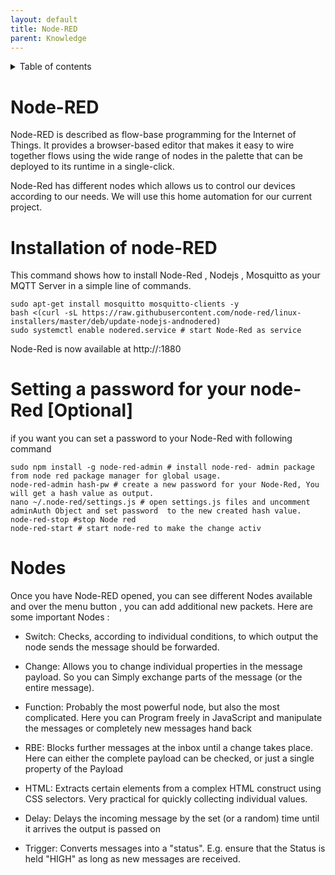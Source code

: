 ```yaml
---
layout: default
title: Node-RED
parent: Knowledge
---
```


<details close markdown="block">
  <summary>
    Table of contents
  </summary>
  {: .text-delta }
1. TOC
{:toc}
</details>

# Node-RED
Node-RED is described as flow-base programming for the Internet of Things. 
It provides a browser-based editor that makes it easy to wire together flows using the wide range of nodes in the 
palette that can be deployed to its runtime in a single-click.
 
Node-Red has different nodes which allows us to control our devices according to our needs. We will use this home 
automation for our current project.

# Installation of node-RED

This command shows how to install Node-Red , Nodejs , Mosquitto as your MQTT Server in a simple line of commands.

```
sudo apt-get install mosquitto mosquitto-clients -y
bash <(curl -sL https://raw.githubusercontent.com/node-red/linux-installers/master/deb/update-nodejs-andnodered)
sudo systemctl enable nodered.service # start Node-Red as service

```
Node-Red is now available at http://<hostname>:1880 

# Setting a password for your node-Red [Optional]

if you want you can set a password  to your Node-Red  with following command 
```
sudo npm install -g node-red-admin # install node-red- admin package from node red package manager for global usage.
node-red-admin hash-pw # create a new password for your Node-Red, You will get a hash value as output.
nano ~/.node-red/settings.js # open settings.js files and uncomment adminAuth Object and set password  to the new created hash value.
node-red-stop #stop Node red
node-red-start # start node-red to make the change activ

```
# Nodes

Once you have Node-RED opened, you can see different Nodes available and over the menu button , you can add 
additional new packets.
Here are some important Nodes : 

- Switch: Checks, according to individual conditions, to which output the node sends the message should be forwarded.

- Change: Allows you to change individual properties in the message payload. So you can
Simply exchange parts of the message (or the entire message).
- Function: Probably the most powerful node, but also the most complicated. Here you can
Program freely in JavaScript and manipulate the messages or completely new messages
hand back
- RBE: Blocks further messages at the inbox until a change takes place. Here can
either the complete payload can be checked, or just a single property of the
Payload
- HTML: Extracts certain elements from a complex HTML construct using CSS selectors. Very practical for quickly 
  collecting individual values.
- Delay: Delays the incoming message by the set (or a random) time until it arrives
the output is passed on
- Trigger: Converts messages into a "status". E.g. ensure that the
Status is held "HIGH" as long as new messages are received.


